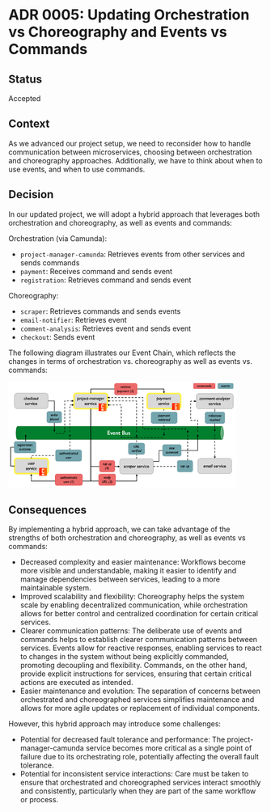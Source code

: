 # ADR 0005: Updating Orchestration vs Choreography and Events vs Commands

## Status

Accepted

## Context

As we advanced our project setup, we need to reconsider how to handle communication between microservices, choosing between orchestration and choreography approaches. Additionally, we have to think about when to use events, and when to use commands.

## Decision

In our updated project, we will adopt a hybrid approach that leverages both orchestration and choreography, as well as events and commands:

Orchestration (via Camunda):
- `project-manager-camunda`: Retrieves events from other services and sends commands
- `payment`: Receives command and sends event
- `registration`: Retrieves command and sends event

Choreography:
- `scraper`: Retrieves commands and sends events
- `email-notifier`: Retrieves event
- `comment-analysis`: Retrieves event and sends event
- `checkout`: Sends event

The following diagram illustrates our Event Chain, which reflects the changes in terms of orchestration vs. choreography as well as events vs. commands:

![0005-event-chain.png](imgs/0005-event-chain.png)

## Consequences

By implementing a hybrid approach, we can take advantage of the strengths of both orchestration and choreography, as well as events vs commands:

- Decreased complexity and easier maintenance: Workflows become more visible and understandable, making it easier to identify and manage dependencies between services, leading to a more maintainable system.
- Improved scalability and flexibility: Choreography helps the system scale by enabling decentralized communication, while orchestration allows for better control and centralized coordination for certain critical services.
- Clearer communication patterns: The deliberate use of events and commands helps to establish clearer communication patterns between services. Events allow for reactive responses, enabling services to react to changes in the system without being explicitly commanded, promoting decoupling and flexibility. Commands, on the other hand, provide explicit instructions for services, ensuring that certain critical actions are executed as intended.
- Easier maintenance and evolution: The separation of concerns between orchestrated and choreographed services simplifies maintenance and allows for more agile updates or replacement of individual components.

However, this hybrid approach may introduce some challenges:

- Potential for decreased fault tolerance and performance: The project-manager-camunda service becomes more critical as a single point of failure due to its orchestrating role, potentially affecting the overall fault tolerance.
- Potential for inconsistent service interactions: Care must be taken to ensure that orchestrated and choreographed services interact smoothly and consistently, particularly when they are part of the same workflow or process.